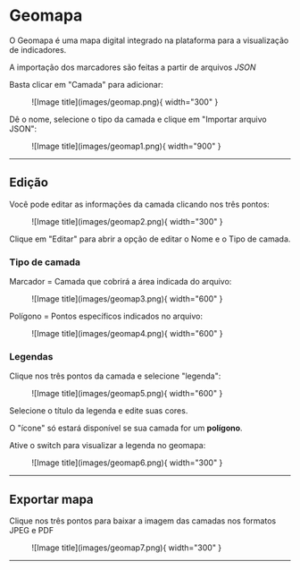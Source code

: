 # Geomapa 

O Geomapa é uma mapa digital integrado na plataforma para a visualização de indicadores.

A importação dos marcadores são feitas a partir de arquivos _JSON_ 

Basta clicar em "Camada" para adicionar:

<figure markdown="span">
![Image title](images/geomap.png){ width="300" }
</figure>

Dê o nome, selecione o tipo da camada e clique em "Importar arquivo JSON":

<figure markdown="span">
![Image title](images/geomap1.png){ width="900" }
</figure>

---

## Edição

Você pode editar as informações da camada clicando nos três pontos:

<figure markdown="span">
![Image title](images/geomap2.png){ width="300" }
</figure>

Clique em "Editar" para abrir a opção de editar o Nome e o Tipo de camada.


### Tipo de camada

Marcador = Camada que cobrirá a área indicada do arquivo:

<figure markdown="span">
![Image title](images/geomap3.png){ width="600" }
</figure>

Polígono = Pontos específicos indicados no arquivo:

<figure markdown="span">
![Image title](images/geomap4.png){ width="600" }
</figure>


### Legendas

Clique nos três pontos da camada e selecione "legenda":

<figure markdown="span">
![Image title](images/geomap5.png){ width="600" }
</figure>

Selecione o título da legenda e edite suas cores.  

O "ícone" só estará disponível se sua camada for um **polígono**.

Ative o switch para visualizar a legenda no geomapa:

<figure markdown="span">
![Image title](images/geomap6.png){ width="300" }
</figure>

---

## Exportar mapa 

Clique nos três pontos para baixar a imagem das camadas nos formatos JPEG e PDF 

<figure markdown="span">
![Image title](images/geomap7.png){ width="300" }
</figure>

---